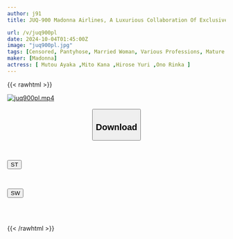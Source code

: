 ```yaml
---
author: j91
title: JUQ-900 Madonna Airlines, A Luxurious Collaboration Of Exclusive Hot Women. A Story Of A Married Flight Attendant In Black Glossy Pantyhose ~ A New Male Flight Attendant Is Given A Semen-squeezing Lesson With Adult Sex Appeal And Beautiful Legs In Tights ~

url: /v/juq900pl
date: 2024-10-04T01:45:00Z
image: "juq900pl.jpg"
tags: [Censored, Pantyhose, Married Woman, Various Professions, Mature Woman, Leg Fetish	]
maker: [Madonna]
actress: [ Mutou Ayaka ,Mito Kana ,Hirose Yuri ,Ono Rinka ]
---
```



{{< rawhtml >}}

<div class="video" data-videoid="vg4De80zrycBkL">
    <a href="javascript:;">
        <img src="/v/juq900pl/juq900pl.jpg" width="WIDTH" height="HEIGHT" alt="juq900pl.mp4" loading="lazy">
    </a>
</div>

<script type="text/javascript" src="https://j91.asia/asset/on-demand-st.js"></script>

<br>
  <link rel="stylesheet" href="https://j91.asia/asset/bs5.css">
  
  <center>
  <button class="btn btn-primary" type="button" data-bs-toggle="collapse" data-bs-target=".multi-collapse" aria-expanded="false" aria-controls="multiCollapseExample1 multiCollapseExample2"><h2>Download</h2></button></center>
</p>
<div class="row">
  <div class="col">
    <div class="collapse multi-collapse" id="multiCollapseExample1">
      <div class="card card-body">
	      	      <br>
<div class="buttons">  
<p><a href="/v/juq900pl/st.html" target="_blank"><button class="btn-hover color-3"><i class="fa fa-download"></i> ST</button></a></p></div>
    </div>
  </div>
</div>
  <div class="col">
    <div class="collapse multi-collapse" id="multiCollapseExample2">
      <div class="card card-body">
	      <br>
<div class="buttons">
<p><a href="/v/juq900pl/sw.html" target="_blank"><button class="btn-hover color-2"><i class="fa fa-download"></i> SW</button></a></p></div>
<br><br>
      </div>
    </div>
  </div>
</div>

{{< /rawhtml >}}